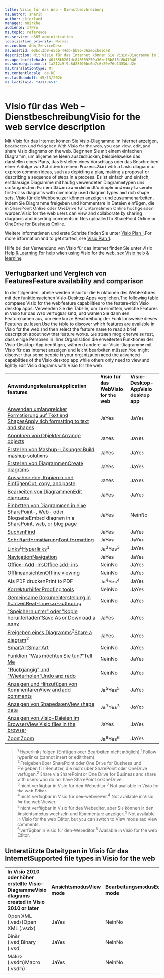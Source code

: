 ```yaml
---
title: Visio für das Web – Dienstbeschreibung
ms.author: sharik
author: skjerland
manager: mnirkhe
audience: ITPro
ms.topic: reference
ms.service: o365-administration
localization_priority: Normal
ms.custom: Adm_ServiceDesc
ms.assetid: e0bc13b9-e56b-44db-bb95-36ae6cbe1da8
description: Mit Visio für das Internet können Sie Visio-Diagramme im Internet anzeigen, bearbeiten und freigeben.
ms.openlocfilehash: 40f35b0201dc845509250a36eef8b8f5f8b47046
ms.sourcegitcommit: 1a212a9f9c8d28090bc0b7c6e20e76d1353dad2e
ms.translationtype: MT
ms.contentlocale: de-DE
ms.lasthandoff: 05/13/2020
ms.locfileid: "44213651"
---
```

# <a name="visio-for-the-web-service-description"></a><span data-ttu-id="daa8f-103">Visio für das Web – Dienstbeschreibung</span><span class="sxs-lookup"><span data-stu-id="daa8f-103">Visio for the web service description</span></span>

<span data-ttu-id="daa8f-104">Mit Visio für das Internet können Sie Visio-Diagramme im Internet anzeigen, bearbeiten und freigeben.</span><span class="sxs-lookup"><span data-stu-id="daa8f-104">With Visio for the web, you can view, edit, and share Visio diagrams on the web.</span></span> <span data-ttu-id="daa8f-105">Beginnen Sie mit einem einfachen Diagramm, um allgemeine Ideen auszudrücken, beispielsweise das darstellen eines Plans, das Erstellen eines Vorschlags oder das Beschreiben einer Abfolge von Schritten in einem Prozess.</span><span class="sxs-lookup"><span data-stu-id="daa8f-105">Start with a basic diagram to express common ideas, such as depicting a plan, making a proposal, or describing a sequence of steps in a process.</span></span> <span data-ttu-id="daa8f-106">Es ist einfach und einfach, erstklassige Diagramme mit häufig verwendeten Diagrammtypen und umfangreichen Formen Sätzen zu erstellen.</span><span class="sxs-lookup"><span data-stu-id="daa8f-106">It's simple and easy to create first-class diagrams with commonly used diagram types and rich shape sets.</span></span> <span data-ttu-id="daa8f-107">Visio für die Webbenutzer können anzeigen und zusammenarbeiten, indem Sie Diagramme freigeben und Kommentare in Dateien einfügen, die in SharePoint Online oder OneDrive für Unternehmen Online hochgeladen wurden.</span><span class="sxs-lookup"><span data-stu-id="daa8f-107">Visio for the web users can view and collaborate by sharing diagrams and inserting comments in files uploaded to SharePoint Online or OneDrive for Business Online.</span></span>
  
<span data-ttu-id="daa8f-108">Weitere Informationen und erste Schritte finden Sie unter [Visio Plan 1](https://products.office.com/en-US/visio/visio-online).</span><span class="sxs-lookup"><span data-stu-id="daa8f-108">For more information and to get started, see [Visio Plan 1](https://products.office.com/en-US/visio/visio-online).</span></span>
  
<span data-ttu-id="daa8f-109">Hilfe bei der Verwendung von Visio für das Internet finden Sie unter [Visio Help & Learning](https://support.office.com/visio).</span><span class="sxs-lookup"><span data-stu-id="daa8f-109">For help when using Visio for the web, see [Visio help & learning](https://support.office.com/visio).</span></span>
  
## <a name="feature-availability-and-comparison"></a><span data-ttu-id="daa8f-110">Verfügbarkeit und Vergleich von Features</span><span class="sxs-lookup"><span data-stu-id="daa8f-110">Feature availability and comparison</span></span>

<span data-ttu-id="daa8f-111">In der folgenden Tabelle werden Visio für die Funktionen des WebFeatures mit den funktionsreichen Visio-Desktop Apps verglichen.</span><span class="sxs-lookup"><span data-stu-id="daa8f-111">The following table compares Visio for the web feature capabilities to the feature-rich Visio desktop apps.</span></span> <span data-ttu-id="daa8f-112">Verwenden Sie die Tabelle, um zu ermitteln, welche Features in Visio für das Web verfügbar sind, und wählen Sie dann den Featurenamen aus, um eine kurze Beschreibung der Funktionsweise dieses Features zu lesen.</span><span class="sxs-lookup"><span data-stu-id="daa8f-112">Use the table to discover which features are available in Visio for the web and then select the feature name to read a brief description about how that feature works.</span></span> <span data-ttu-id="daa8f-113">Sie stellen möglicherweise fest, dass einige Personen in Ihrer Organisation die erweiterten Funktionen der Visio-Desktop-App benötigen, während andere nur Visio-Diagramme mit Visio für das Internet anzeigen und leicht bearbeiten müssen.</span><span class="sxs-lookup"><span data-stu-id="daa8f-113">You might discover that some people in your organization need the advanced capabilities of the Visio desktop app while others only need to view and lightly edit Visio diagrams with Visio for the web.</span></span> 
  
||||
|:-----|:-----|:-----|
|<span data-ttu-id="daa8f-114">**Anwendungsfeatures**</span><span class="sxs-lookup"><span data-stu-id="daa8f-114">**Application features**</span></span> <br/> |<span data-ttu-id="daa8f-115">**Visio für das Web**</span><span class="sxs-lookup"><span data-stu-id="daa8f-115">**Visio for the web**</span></span> <br/> |<span data-ttu-id="daa8f-116">**Visio-Desktop-App**</span><span class="sxs-lookup"><span data-stu-id="daa8f-116">**Visio desktop app**</span></span> <br/> |
|[<span data-ttu-id="daa8f-117">Anwenden umfangreicher Formatierung auf Text und Shapes</span><span class="sxs-lookup"><span data-stu-id="daa8f-117">Apply rich formatting to text and shapes</span></span>](visio-online.md#apply-rich-formatting-to-text-and-shapes) <br/> |<span data-ttu-id="daa8f-118">Ja</span><span class="sxs-lookup"><span data-stu-id="daa8f-118">Yes</span></span>  <br/> |<span data-ttu-id="daa8f-119">Ja</span><span class="sxs-lookup"><span data-stu-id="daa8f-119">Yes</span></span>  <br/> |
|[<span data-ttu-id="daa8f-120">Anordnen von Objekten</span><span class="sxs-lookup"><span data-stu-id="daa8f-120">Arrange objects</span></span>](visio-online.md#arrange-objects) <br/> |<span data-ttu-id="daa8f-121">Ja</span><span class="sxs-lookup"><span data-stu-id="daa8f-121">Yes</span></span>  <br/> |<span data-ttu-id="daa8f-122">Ja</span><span class="sxs-lookup"><span data-stu-id="daa8f-122">Yes</span></span>  <br/> |
|[<span data-ttu-id="daa8f-123">Erstellen von Mashup-Lösungen</span><span class="sxs-lookup"><span data-stu-id="daa8f-123">Build mashup solutions</span></span>](visio-online.md#build-mashup-solutions) <br/> |<span data-ttu-id="daa8f-124">Ja</span><span class="sxs-lookup"><span data-stu-id="daa8f-124">Yes</span></span>  <br/> |<span data-ttu-id="daa8f-125">Ja</span><span class="sxs-lookup"><span data-stu-id="daa8f-125">Yes</span></span>  <br/> |
|[<span data-ttu-id="daa8f-126">Erstellen von Diagrammen</span><span class="sxs-lookup"><span data-stu-id="daa8f-126">Create diagrams</span></span>](visio-online.md#create-diagrams) <br/> |<span data-ttu-id="daa8f-127">Ja</span><span class="sxs-lookup"><span data-stu-id="daa8f-127">Yes</span></span>  <br/> |<span data-ttu-id="daa8f-128">Ja</span><span class="sxs-lookup"><span data-stu-id="daa8f-128">Yes</span></span>  <br/> |
|[<span data-ttu-id="daa8f-129">Ausschneiden, Kopieren und Einfügen</span><span class="sxs-lookup"><span data-stu-id="daa8f-129">Cut, copy, and paste</span></span>](visio-online.md#cut-copy-and-paste) <br/> |<span data-ttu-id="daa8f-130">Ja</span><span class="sxs-lookup"><span data-stu-id="daa8f-130">Yes</span></span>  <br/> |<span data-ttu-id="daa8f-131">Ja</span><span class="sxs-lookup"><span data-stu-id="daa8f-131">Yes</span></span>  <br/> |
|[<span data-ttu-id="daa8f-132">Bearbeiten von Diagrammen</span><span class="sxs-lookup"><span data-stu-id="daa8f-132">Edit diagrams</span></span>](visio-online.md#edit-diagrams) <br/> |<span data-ttu-id="daa8f-133">Ja</span><span class="sxs-lookup"><span data-stu-id="daa8f-133">Yes</span></span>  <br/> |<span data-ttu-id="daa8f-134">Ja</span><span class="sxs-lookup"><span data-stu-id="daa8f-134">Yes</span></span>  <br/> |
|[<span data-ttu-id="daa8f-135">Einbetten von Diagrammen in eine SharePoint-, Web- oder Blogseite</span><span class="sxs-lookup"><span data-stu-id="daa8f-135">Embed diagram in a SharePoint, web, or blog page</span></span>](visio-online.md#embed-diagram-in-a-sharepoint-web-or-blog-page) <br/> |<span data-ttu-id="daa8f-136">Ja</span><span class="sxs-lookup"><span data-stu-id="daa8f-136">Yes</span></span>  <br/> |<span data-ttu-id="daa8f-137">Nein</span><span class="sxs-lookup"><span data-stu-id="daa8f-137">No</span></span>  <br/> |
|[<span data-ttu-id="daa8f-138">Suchen</span><span class="sxs-lookup"><span data-stu-id="daa8f-138">Find</span></span>](visio-online.md#find) <br/> |<span data-ttu-id="daa8f-139">Ja</span><span class="sxs-lookup"><span data-stu-id="daa8f-139">Yes</span></span>  <br/> |<span data-ttu-id="daa8f-140">Ja</span><span class="sxs-lookup"><span data-stu-id="daa8f-140">Yes</span></span>  <br/> |
|[<span data-ttu-id="daa8f-141">Schriftartformatierung</span><span class="sxs-lookup"><span data-stu-id="daa8f-141">Font formatting</span></span>](visio-online.md#font-formatting) <br/> |<span data-ttu-id="daa8f-142">Ja</span><span class="sxs-lookup"><span data-stu-id="daa8f-142">Yes</span></span>  <br/> |<span data-ttu-id="daa8f-143">Ja</span><span class="sxs-lookup"><span data-stu-id="daa8f-143">Yes</span></span>  <br/> |
|<span data-ttu-id="daa8f-144">[Links](visio-online.md#hyperlinks)<sup>1</sup></span><span class="sxs-lookup"><span data-stu-id="daa8f-144">[Hyperlinks](visio-online.md#hyperlinks)<sup>1</sup></span></span> <br/> |<span data-ttu-id="daa8f-145">Ja<sup>3</sup></span><span class="sxs-lookup"><span data-stu-id="daa8f-145">Yes<sup>3</sup></span></span> <br/> |<span data-ttu-id="daa8f-146">Ja</span><span class="sxs-lookup"><span data-stu-id="daa8f-146">Yes</span></span>  <br/> |
|[<span data-ttu-id="daa8f-147">Navigation</span><span class="sxs-lookup"><span data-stu-id="daa8f-147">Navigation</span></span>](visio-online.md#navigation) <br/> |<span data-ttu-id="daa8f-148">Ja</span><span class="sxs-lookup"><span data-stu-id="daa8f-148">Yes</span></span>  <br/> |<span data-ttu-id="daa8f-149">Ja</span><span class="sxs-lookup"><span data-stu-id="daa8f-149">Yes</span></span>  <br/> |
|[<span data-ttu-id="daa8f-150">Office-Add-Ins</span><span class="sxs-lookup"><span data-stu-id="daa8f-150">Office add-ins</span></span>](visio-online.md#office-add-ins) <br/> |<span data-ttu-id="daa8f-151">Nein</span><span class="sxs-lookup"><span data-stu-id="daa8f-151">No</span></span>  <br/> |<span data-ttu-id="daa8f-152">Ja</span><span class="sxs-lookup"><span data-stu-id="daa8f-152">Yes</span></span>  <br/> |
|[<span data-ttu-id="daa8f-153">Offlineansichten</span><span class="sxs-lookup"><span data-stu-id="daa8f-153">Offline viewing</span></span>](visio-online.md#offline-viewing) <br/> |<span data-ttu-id="daa8f-154">Nein</span><span class="sxs-lookup"><span data-stu-id="daa8f-154">No</span></span>  <br/> |<span data-ttu-id="daa8f-155">Ja</span><span class="sxs-lookup"><span data-stu-id="daa8f-155">Yes</span></span>  <br/> |
|[<span data-ttu-id="daa8f-156">Als PDF drucken</span><span class="sxs-lookup"><span data-stu-id="daa8f-156">Print to PDF</span></span>](visio-online.md#print-to-pdf) <br/> |<span data-ttu-id="daa8f-157">Ja<sup>4</sup></span><span class="sxs-lookup"><span data-stu-id="daa8f-157">Yes<sup>4</sup></span></span> <br/> |<span data-ttu-id="daa8f-158">Ja</span><span class="sxs-lookup"><span data-stu-id="daa8f-158">Yes</span></span>  <br/> |
|[<span data-ttu-id="daa8f-159">Korrekturhilfen</span><span class="sxs-lookup"><span data-stu-id="daa8f-159">Proofing tools</span></span>](visio-online.md#proofing-tools) <br/> |<span data-ttu-id="daa8f-160">Nein</span><span class="sxs-lookup"><span data-stu-id="daa8f-160">No</span></span>  <br/> |<span data-ttu-id="daa8f-161">Ja</span><span class="sxs-lookup"><span data-stu-id="daa8f-161">Yes</span></span>  <br/> |
|[<span data-ttu-id="daa8f-162">Gemeinsame Dokumenterstellung in Echtzeit</span><span class="sxs-lookup"><span data-stu-id="daa8f-162">Real-time co-authoring</span></span>](visio-online.md#real-time-co-authoring) <br/> |<span data-ttu-id="daa8f-163">Nein</span><span class="sxs-lookup"><span data-stu-id="daa8f-163">No</span></span>  <br/> |<span data-ttu-id="daa8f-164">Ja</span><span class="sxs-lookup"><span data-stu-id="daa8f-164">Yes</span></span>  <br/> |
|[<span data-ttu-id="daa8f-165">"Speichern unter" oder "Kopie herunterladen"</span><span class="sxs-lookup"><span data-stu-id="daa8f-165">Save As or Download a copy</span></span>](visio-online.md#save-as-or-download-a-copy) <br/> |<span data-ttu-id="daa8f-166">Ja</span><span class="sxs-lookup"><span data-stu-id="daa8f-166">Yes</span></span>  <br/> |<span data-ttu-id="daa8f-167">Ja</span><span class="sxs-lookup"><span data-stu-id="daa8f-167">Yes</span></span>  <br/> |
|<span data-ttu-id="daa8f-168">[Freigeben eines Diagramms](visio-online.md#share-a-diagram)<sup>2</sup></span><span class="sxs-lookup"><span data-stu-id="daa8f-168">[Share a diagram](visio-online.md#share-a-diagram)<sup>2</sup></span></span> <br/> |<span data-ttu-id="daa8f-169">Ja</span><span class="sxs-lookup"><span data-stu-id="daa8f-169">Yes</span></span>  <br/> |<span data-ttu-id="daa8f-170">Ja</span><span class="sxs-lookup"><span data-stu-id="daa8f-170">Yes</span></span>  <br/> |
|[<span data-ttu-id="daa8f-171">SmartArt</span><span class="sxs-lookup"><span data-stu-id="daa8f-171">SmartArt</span></span>](visio-online.md#smartart) <br/> |<span data-ttu-id="daa8f-172">Nein</span><span class="sxs-lookup"><span data-stu-id="daa8f-172">No</span></span>  <br/> |<span data-ttu-id="daa8f-173">Ja</span><span class="sxs-lookup"><span data-stu-id="daa8f-173">Yes</span></span>  <br/> |
|[<span data-ttu-id="daa8f-174">Funktion "Was möchten Sie tun?"</span><span class="sxs-lookup"><span data-stu-id="daa8f-174">Tell Me</span></span>](visio-online.md#tell-me) <br/> |<span data-ttu-id="daa8f-175">Nein</span><span class="sxs-lookup"><span data-stu-id="daa8f-175">No</span></span>  <br/> |<span data-ttu-id="daa8f-176">Ja</span><span class="sxs-lookup"><span data-stu-id="daa8f-176">Yes</span></span>  <br/> |
|[<span data-ttu-id="daa8f-177">"Rückgängig" und "Wiederholen"</span><span class="sxs-lookup"><span data-stu-id="daa8f-177">Undo and redo</span></span>](visio-online.md#undo-and-redo) <br/> |<span data-ttu-id="daa8f-178">Nein</span><span class="sxs-lookup"><span data-stu-id="daa8f-178">No</span></span>  <br/> |<span data-ttu-id="daa8f-179">Ja</span><span class="sxs-lookup"><span data-stu-id="daa8f-179">Yes</span></span>  <br/> |
|[<span data-ttu-id="daa8f-180">Anzeigen und Hinzufügen von Kommentaren</span><span class="sxs-lookup"><span data-stu-id="daa8f-180">View and add comments</span></span>](visio-online.md#view-and-add-comments) <br/> |<span data-ttu-id="daa8f-181">Ja<sup>5</sup></span><span class="sxs-lookup"><span data-stu-id="daa8f-181">Yes<sup>5</sup></span></span> <br/> |<span data-ttu-id="daa8f-182">Ja</span><span class="sxs-lookup"><span data-stu-id="daa8f-182">Yes</span></span>  <br/> |
|[<span data-ttu-id="daa8f-183">Anzeigen von Shapedaten</span><span class="sxs-lookup"><span data-stu-id="daa8f-183">View shape data</span></span>](visio-online.md#view-shape-data) <br/> |<span data-ttu-id="daa8f-184">Ja<sup>3</sup></span><span class="sxs-lookup"><span data-stu-id="daa8f-184">Yes<sup>3</sup></span></span> <br/> |<span data-ttu-id="daa8f-185">Ja</span><span class="sxs-lookup"><span data-stu-id="daa8f-185">Yes</span></span>  <br/> |
|[<span data-ttu-id="daa8f-186">Anzeigen von Visio-Dateien im Browser</span><span class="sxs-lookup"><span data-stu-id="daa8f-186">View Visio files in the browser</span></span>](visio-online.md#view-visio-files-in-the-browser) <br/> |<span data-ttu-id="daa8f-187">Ja</span><span class="sxs-lookup"><span data-stu-id="daa8f-187">Yes</span></span>  <br/> |<span data-ttu-id="daa8f-188">Ja</span><span class="sxs-lookup"><span data-stu-id="daa8f-188">Yes</span></span>  <br/> |
|[<span data-ttu-id="daa8f-189">Zoom</span><span class="sxs-lookup"><span data-stu-id="daa8f-189">Zoom</span></span>](visio-online.md#zoom) <br/> |<span data-ttu-id="daa8f-190">Ja<sup>6</sup></span><span class="sxs-lookup"><span data-stu-id="daa8f-190">Yes<sup>6</sup></span></span> <br/> |<span data-ttu-id="daa8f-191">Ja</span><span class="sxs-lookup"><span data-stu-id="daa8f-191">Yes</span></span>  <br/> |
   
> <span data-ttu-id="daa8f-192"><sup>1</sup> Hyperlinks folgen (Einfügen oder Bearbeiten nicht möglich).</span><span class="sxs-lookup"><span data-stu-id="daa8f-192"><sup>1</sup> Follow hyperlinks (cannot insert or edit them).</span></span> 
<br/><span data-ttu-id="daa8f-193"><sup>2</sup> Freigeben über SharePoint oder One Drive for Business und Freigeben für Benutzer, die nicht über SharePoint oder OneDrive verfügen.</span><span class="sxs-lookup"><span data-stu-id="daa8f-193"><sup>2</sup> Share via SharePoint or One Drive for Business and share with users who do not have SharePoint or OneDrive.</span></span> 
<br/> <span data-ttu-id="daa8f-194"><sup>3</sup> nicht verfügbar in Visio für den-Webeditor.</span><span class="sxs-lookup"><span data-stu-id="daa8f-194"><sup>3</sup> Not available in Visio for the web Editor.</span></span>
<br/><span data-ttu-id="daa8f-195"><sup>4</sup> nicht verfügbar in Visio für den-webviewer.</span><span class="sxs-lookup"><span data-stu-id="daa8f-195"><sup>4</sup> Not available in Visio for the web Viewer.</span></span> 
<br/><span data-ttu-id="daa8f-196"><sup>5</sup> nicht verfügbar in Visio für den Webeditor, aber Sie können in den Ansichtsmodus wechseln und Kommentare anzeigen.</span><span class="sxs-lookup"><span data-stu-id="daa8f-196"><sup>5</sup> Not available in Visio for the web Editor, but you can switch to View mode and view comments.</span></span> 
<br/><span data-ttu-id="daa8f-197"><sup>6</sup> verfügbar in Visio für den-Webeditor.</span><span class="sxs-lookup"><span data-stu-id="daa8f-197"><sup>6</sup> Available in Visio for the web Editor.</span></span> 
  
## <a name="supported-file-types-in-visio-for-the-web"></a><span data-ttu-id="daa8f-198">Unterstützte Dateitypen in Visio für das Internet</span><span class="sxs-lookup"><span data-stu-id="daa8f-198">Supported file types in Visio for the web</span></span>

||||
|:-----|:-----|:-----|
|<span data-ttu-id="daa8f-199">**In Visio 2010 oder höher erstellte Visio-Diagramme**</span><span class="sxs-lookup"><span data-stu-id="daa8f-199">**Visio diagrams created in Visio 2010 or later**</span></span> <br/> |<span data-ttu-id="daa8f-200">**Ansichtsmodus**</span><span class="sxs-lookup"><span data-stu-id="daa8f-200">**View mode**</span></span> <br/> |<span data-ttu-id="daa8f-201">**Bearbeitungsmodus**</span><span class="sxs-lookup"><span data-stu-id="daa8f-201">**Edit mode**</span></span> <br/> |
|<span data-ttu-id="daa8f-202">Open XML (.vsdx)</span><span class="sxs-lookup"><span data-stu-id="daa8f-202">Open XML (.vsdx)</span></span>  <br/> |<span data-ttu-id="daa8f-203">Ja</span><span class="sxs-lookup"><span data-stu-id="daa8f-203">Yes</span></span>  <br/> |<span data-ttu-id="daa8f-204">Nein</span><span class="sxs-lookup"><span data-stu-id="daa8f-204">No</span></span>  <br/> |
|<span data-ttu-id="daa8f-205">Binär (.vsd)</span><span class="sxs-lookup"><span data-stu-id="daa8f-205">Binary (.vsd)</span></span>  <br/> |<span data-ttu-id="daa8f-206">Ja</span><span class="sxs-lookup"><span data-stu-id="daa8f-206">Yes</span></span>  <br/> |<span data-ttu-id="daa8f-207">Nein</span><span class="sxs-lookup"><span data-stu-id="daa8f-207">No</span></span>  <br/> |
|<span data-ttu-id="daa8f-208">Makro (.vsdm)</span><span class="sxs-lookup"><span data-stu-id="daa8f-208">Macro (.vsdm)</span></span>  <br/> |<span data-ttu-id="daa8f-209">Ja</span><span class="sxs-lookup"><span data-stu-id="daa8f-209">Yes</span></span>  <br/> |<span data-ttu-id="daa8f-210">Nein</span><span class="sxs-lookup"><span data-stu-id="daa8f-210">No</span></span>  <br/> |
   

